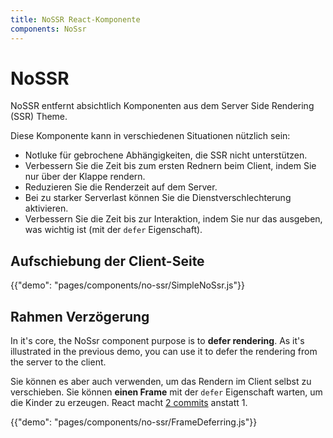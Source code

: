 ```yaml
---
title: NoSSR React-Komponente
components: NoSsr
---
```


# NoSSR

<p class="description">NoSSR entfernt absichtlich Komponenten aus dem Server Side Rendering (SSR) Theme.</p>

Diese Komponente kann in verschiedenen Situationen nützlich sein:

- Notluke für gebrochene Abhängigkeiten, die SSR nicht unterstützen.
- Verbessern Sie die Zeit bis zum ersten Rednern beim Client, indem Sie nur über der Klappe rendern.
- Reduzieren Sie die Renderzeit auf dem Server.
- Bei zu starker Serverlast können Sie die Dienstverschlechterung aktivieren.
- Verbessern Sie die Zeit bis zur Interaktion, indem Sie nur das ausgeben, was wichtig ist (mit der `defer` Eigenschaft).

## Aufschiebung der Client-Seite

{{"demo": "pages/components/no-ssr/SimpleNoSsr.js"}}

## Rahmen Verzögerung

In it's core, the NoSsr component purpose is to **defer rendering**. As it's illustrated in the previous demo, you can use it to defer the rendering from the server to the client.

Sie können es aber auch verwenden, um das Rendern im Client selbst zu verschieben. Sie können **einen Frame** mit der `defer` Eigenschaft warten, um die Kinder zu erzeugen. React macht [2 commits](https://reactjs.org/docs/strict-mode.html#detecting-unexpected-side-effects) anstatt 1.

{{"demo": "pages/components/no-ssr/FrameDeferring.js"}}